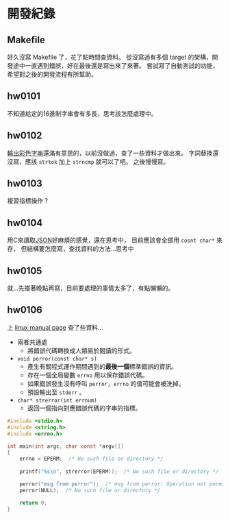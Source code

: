 開發紀錄
=======

Makefile
--------

好久沒寫 Makefile 了，花了點時間查資料。
從沒寫過有多個 target 的架構，開發途中一直遇到錯誤，好在最後還是寫出來了來著。
嘗試寫了自動測試的功能，希望對之後的開發流程有所幫助。

hw0101
------
不知道給定的16進制字串會有多長，思考該怎麼處理中。

hw0102
------
[輸出彩色字串]還滿有意思的，以前沒做過，查了一些資料才做出來。
字詞替換還沒寫，應該 `strtok` 加上 `strncmp` 就可以了吧。
之後慢慢寫。

[輸出彩色字串]: https://stackoverflow.com/questions/3219393/stdlib-and-colored-output-in-c

hw0103
------
複習指標操作？

hw0104
------
用C來讀取[JSON]好麻煩的感覺，還在思考中，
目前應該會全部用 `cosnt char*` 來存，
但結構要怎麼寫，查找資料的方法…思考中

[JSON]: https://www.wikiwand.com/zh/JSON

hw0105
------
就…先擺著晚點再寫，目前要處理的事情太多了，有點懶懶的。

hw0106
------
上 [linux manual page] 查了些資料…

* 兩者共通處 
    - 將錯誤代碼轉換成人類易於閱讀的形式。
* `void perror(const char* s)` 
    - 產生有關程式運作期間遇到的**最後一個**標準錯誤的資訊。
    - 存在一個全局變數 `errno` 用以保存錯誤代碼。
    - 如果錯誤發生沒有呼叫 `perror`，`errno` 的值可能會被洗掉。
    - 預設輸出至 `stderr` 。
* `char* strerror(int errnum)` 
    - 返回一個指向對應錯誤代碼的字串的指標。

```c
#include <stdio.h>
#include <string.h>
#include <errno.h>

int main(int argc, char const *argv[])
{
    errno = EPERM;  /* No such file or directory */
    
    printf("%s\n", strerror(EPERM));  /* No such file or directory */

    perror("msg from perror");  /* msg from perror: Operation not permitted */
    perror(NULL);  /* No such file or directory */

    return 0;
}

```

[linux manual page]: https://linux.die.net/man/
